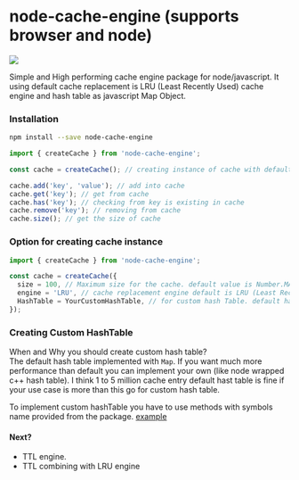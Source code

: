 # node-cache-engine (supports browser and node)

[![](https://github.com/benhurdavies/node-cache-engine/workflows/Test%20CI/badge.svg?branch=master)](https://github.com/benhurdavies/node-cache-engine/actions?query=workflow%3A%22Test+CI%22)

Simple and High performing cache engine package for node/javascript. It using default cache replacement is LRU (Least Recently Used) cache engine and hash table as javascript Map Object.

### Installation

```bash
npm install --save node-cache-engine
```

```javascript
import { createCache } from 'node-cache-engine';

const cache = createCache(); // creating instance of cache with default configuration

cache.add('key', 'value'); // add into cache
cache.get('key'); // get from cache
cache.has('key'); // checking from key is existing in cache
cache.remove('key'); // removing from cache
cache.size(); // get the size of cache
```

### Option for creating cache instance

```javascript
import { createCache } from 'node-cache-engine';

const cache = createCache({
  size = 100, // Maximum size for the cache. default value is Number.MAX_SAFE_INTEGER
  engine = 'LRU', // cache replacement engine default is LRU (Least Recently Used)
  HashTable = YourCustomHashTable, // for custom hash Table. default hastTable is 'src/dataStructure/HashTable.js'
}); 
```

### Creating Custom HashTable
When and Why you should create custom hash table?  
The default hash table implemented with `Map`. If you want much more performance than default you can implement your own (like node wrapped c++ hash table). I think 1 to 5 million cache entry default hast table is fine if your use case is more than this go for custom hash table.  

To implement custom hashTable you have to use methods with symbols name provided from the package. [example](src/featureTest/customHashTable.test.js)


#### Next?
* TTL engine.
* TTL combining with LRU engine
